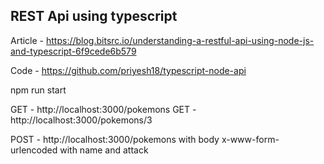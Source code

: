 ## REST Api using typescript

Article - https://blog.bitsrc.io/understanding-a-restful-api-using-node-js-and-typescript-6f9cede6b579 

Code - https://github.com/priyesh18/typescript-node-api

npm run start

GET - http://localhost:3000/pokemons
GET - http://localhost:3000/pokemons/3

POST - http://localhost:3000/pokemons
    with body x-www-form-urlencoded with name and attack
